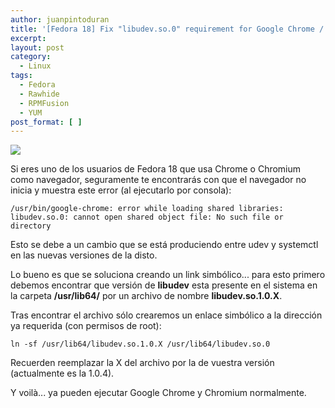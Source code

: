 ```yaml
---
author: juanpintoduran
title: '[Fedora 18] Fix "libudev.so.0" requirement for Google Chrome / Chromium'
excerpt:
layout: post
category:
  - Linux
tags:
  - Fedora
  - Rawhide
  - RPMFusion
  - YUM
post_format: [ ]
---
```

[![][1]][1]

Si eres uno de los usuarios de Fedora 18 que usa Chrome o Chromium como navegador, seguramente te encontrarás con que el navegador no inicia y muestra este error (al ejecutarlo por consola):

~~~
/usr/bin/google-chrome: error while loading shared libraries: libudev.so.0: cannot open shared object file: No such file or directory
~~~

Esto se debe a un cambio que se está produciendo entre udev y systemctl en las nuevas versiones de la disto.

Lo bueno es que se soluciona creando un link simbólico... para esto primero debemos encontrar que versión de **libudev** esta presente en el sistema en la carpeta **/usr/lib64/** por un archivo de nombre **libudev.so.1.0.X**.

Tras encontrar el archivo sólo crearemos un enlace simbólico a la dirección ya requerida (con permisos de root):

~~~
ln -sf /usr/lib64/libudev.so.1.0.X /usr/lib64/libudev.so.0
~~~

Recuerden reemplazar la X del archivo por la de vuestra versión (actualmente es la 1.0.4).

Y voilà... ya pueden ejecutar Google Chrome y Chromium normalmente.

  [1]: http://cabargas.com/images/fedora-18-chrome.png